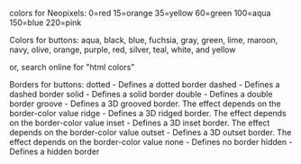 colors for Neopixels:
0=red 
15=orange 
35=yellow 
60=green 
100=aqua 
150=blue 
220=pink 


Colors for buttons:
aqua, black, blue, fuchsia, gray, green, lime, maroon, navy,
olive, orange, purple, red, silver, teal, white, and yellow

or, search online for "html colors"


 Borders for buttons:
 dotted - Defines a dotted border
dashed - Defines a dashed border
solid - Defines a solid border
double - Defines a double border
groove - Defines a 3D grooved border. The effect depends on the border-color value
ridge - Defines a 3D ridged border. The effect depends on the border-color value
inset - Defines a 3D inset border. The effect depends on the border-color value
outset - Defines a 3D outset border. The effect depends on the border-color value
none - Defines no border
hidden - Defines a hidden border
